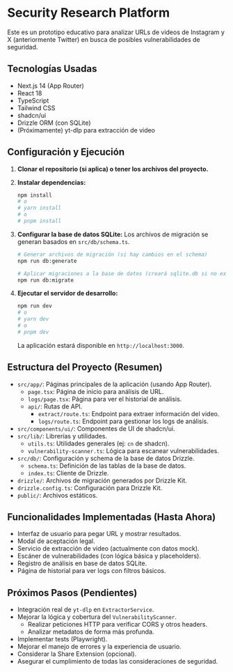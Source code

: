 # Security Research Platform

Este es un prototipo educativo para analizar URLs de videos de Instagram y X (anteriormente Twitter) en busca de posibles vulnerabilidades de seguridad.

## Tecnologías Usadas

- Next.js 14 (App Router)
- React 18
- TypeScript
- Tailwind CSS
- shadcn/ui
- Drizzle ORM (con SQLite)
- (Próximamente) yt-dlp para extracción de video

## Configuración y Ejecución

1.  **Clonar el repositorio (si aplica) o tener los archivos del proyecto.**

2.  **Instalar dependencias:**
    ```bash
    npm install
    # o
    # yarn install
    # o
    # pnpm install 
    ```

3.  **Configurar la base de datos SQLite:**
    Los archivos de migración se generan basados en `src/db/schema.ts`.
    ```bash
    # Generar archivos de migración (si hay cambios en el schema)
    npm run db:generate

    # Aplicar migraciones a la base de datos (creará sqlite.db si no existe)
    npm run db:migrate
    ```

4.  **Ejecutar el servidor de desarrollo:**
    ```bash
    npm run dev
    # o
    # yarn dev
    # o
    # pnpm dev
    ```
    La aplicación estará disponible en `http://localhost:3000`.

## Estructura del Proyecto (Resumen)

-   `src/app/`: Páginas principales de la aplicación (usando App Router).
    -   `page.tsx`: Página de inicio para análisis de URL.
    -   `logs/page.tsx`: Página para ver el historial de análisis.
    -   `api/`: Rutas de API.
        -   `extract/route.ts`: Endpoint para extraer información del video.
        -   `logs/route.ts`: Endpoint para gestionar los logs de análisis.
-   `src/components/ui/`: Componentes de UI de shadcn/ui.
-   `src/lib/`: Librerías y utilidades.
    -   `utils.ts`: Utilidades generales (ej: `cn` de shadcn).
    -   `vulnerability-scanner.ts`: Lógica para escanear vulnerabilidades.
-   `src/db/`: Configuración y schema de la base de datos Drizzle.
    -   `schema.ts`: Definición de las tablas de la base de datos.
    -   `index.ts`: Cliente de Drizzle.
-   `drizzle/`: Archivos de migración generados por Drizzle Kit.
-   `drizzle.config.ts`: Configuración para Drizzle Kit.
-   `public/`: Archivos estáticos.

## Funcionalidades Implementadas (Hasta Ahora)

-   Interfaz de usuario para pegar URL y mostrar resultados.
-   Modal de aceptación legal.
-   Servicio de extracción de video (actualmente con datos mock).
-   Escáner de vulnerabilidades (con lógica básica y placeholders).
-   Registro de análisis en base de datos SQLite.
-   Página de historial para ver logs con filtros básicos.

## Próximos Pasos (Pendientes)

-   Integración real de `yt-dlp` en `ExtractorService`.
-   Mejorar la lógica y cobertura del `VulnerabilityScanner`.
    -   Realizar peticiones HTTP para verificar CORS y otros headers.
    -   Analizar metadatos de forma más profunda.
-   Implementar tests (Playwright).
-   Mejorar el manejo de errores y la experiencia de usuario.
-   Considerar la Share Extension (opcional).
-   Asegurar el cumplimiento de todas las consideraciones de seguridad.
